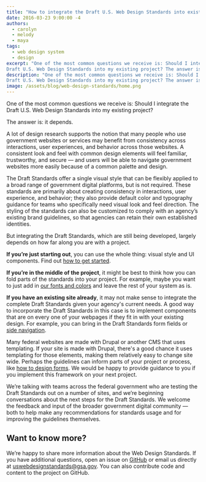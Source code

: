 ```yaml
---
title: "How to integrate the Draft U.S. Web Design Standards into existing projects"
date: 2016-03-23 9:00:00 -4
authors:
  - carolyn
  - melody
  - maya
tags:
  - web design system
  - design
excerpt: "One of the most common questions we receive is: Should I integrate the
Draft U.S. Web Design Standards into my existing project? The answer is: it depends."
description: "One of the most common questions we receive is: Should I integrate the
Draft U.S. Web Design Standards into my existing project? The answer is: it depends."
image: /assets/blog/web-design-standards/home.png
---
```


One of the most common questions we receive is: Should I integrate the
Draft U.S. Web Design Standards into my existing project?

The answer is: it depends.

A lot of design research supports the notion that many people who use
government websites or services may benefit from consistency across
interactions, user experiences, and behavior across those websites. A
consistent look and feel with common design elements will feel familiar,
trustworthy, and secure — and users will be able to navigate government
websites more easily because of a common palette and design.

The Draft Standards offer a single visual style that can be flexibly
applied to a broad range of government digital platforms, but is not
required. These standards are primarily about creating consistency in
interactions, user experience, and behavior; they also provide default
color and typography guidance for teams who specifically need visual
look and feel direction. The styling of the standards can also be
customized to comply with an agency’s existing brand guidelines, so that
agencies can retain their own established identities.

But integrating the Draft Standards, which are still being developed,
largely depends on how far along you are with a project.

**If you’re just starting out**, you can use the whole thing: visual style
and UI components. Find out [how to get
started](https://github.com/18F/web-design-standards/blob/18f-pages-staging/README.md).

**If you’re in the middle of the project**, it might be best to think
how you can fold parts of the standards into your project. For example,
maybe you want to just add in [our fonts and
colors](https://standards.usa.gov/visual-style/) and
leave the rest of your system as is.

**If you have an existing site already**, it may not make sense to
integrate the complete Draft Standards given your agency's current
needs. A good way to incorporate the Draft Standards in this case is to
implement components that are on every one of your webpages if they fit
in with your existing design. For example, you can bring in the Draft
Standards form fields or [side
navigation](https://standards.usa.gov/sidenav/).

Many federal websites are made with Drupal or another CMS that uses
templating. If your site is made with Drupal, there's a good chance it
uses templating for those elements, making them relatively easy to
change site wide. Perhaps the guidelines can inform parts of your
project or process, like [how to design
forms](https://standards.usa.gov/form-templates/). We
would be happy to provide guidance to you if you implement this
framework on your next project.

We’re talking with teams across the federal government who are testing
the Draft Standards out on a number of sites, and we’re beginning
conversations about the next steps for the Draft Standards. We welcome
the feedback and input of the broader government digital community —
both to help make any recommendations for standards usage and for
improving the guidelines themselves.

Want to know more?
------------------

We’re happy to share more information about the Web Design Standards. If
you have additional questions, open an issue on
[GitHub](https://github.com/18F/web-design-standards/issues) or email
us directly at
[uswebdesignstandards@gsa.gov](mailto:uswebdesignstandards@gsa.gov).
You can also contribute code and content to the project on GitHub.
